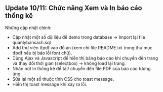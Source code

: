 ## Update 10/11: Chức năng Xem và In báo cáo thống kê

Những cập nhật chính:
- Cập nhật một số dữ liệu để demo trong database &rarr; Import lại file quanlybansach.sql
- Add thư viện tfpdf vào đồ án (xem chi file README.txt trong thư mục tfpdf nếu bị báo lỗi font chữ).
- Dùng Ajax và Javascript để hiển thị bảng báo cáo khi chuyển đến trang và thay đổi thời gian (selectbox) &rarr; không load lại trang.
- Nhấn nút In thống kê để tải/ chuyển đến file PDF của báo cáo tương ứng.
- Sửa lại một số thuộc tính CSS cho toast message.
- Hiển thị toast message khi xảy ra lỗi.
